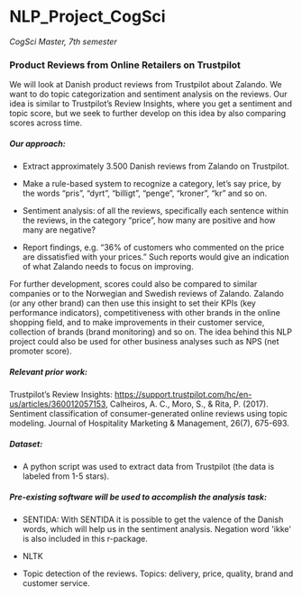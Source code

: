 # NLP_Project_CogSci
*CogSci Master, 7th semester*

### Product Reviews from Online Retailers on Trustpilot
We will look at Danish product reviews from Trustpilot about Zalando. We want to do topic categorization and sentiment analysis on the reviews. Our idea is similar to Trustpilot’s Review Insights, where you get a sentiment and topic score, but we seek to further develop on this idea by also comparing scores across time. 
 
##### Our approach: 
- Extract approximately 3.500 Danish reviews from Zalando on Trustpilot.

- Make a rule-based system to recognize a category, let’s say price, by the words “pris”, “dyrt”, “billigt”, “penge”, “kroner”, “kr” and so on.

- Sentiment analysis: of all the reviews, specifically each sentence within the reviews, in the category “price”, how many are positive and how many are negative?

- Report findings, e.g. “36% of customers who commented on the price are dissatisfied with your prices.” Such reports would give an indication of what Zalando needs to focus on improving. 

For further development, scores could also be compared to similar companies or to the Norwegian and Swedish reviews of Zalando. Zalando (or any other brand) can then use this insight to set their KPIs (key performance indicators), competitiveness with other brands in the online shopping field, and to make improvements in their customer service, collection of brands (brand monitoring) and so on. The idea behind this NLP project could also be used for other business analyses such as NPS (net promoter score).

##### Relevant prior work:
Trustpilot’s Review Insights: https://support.trustpilot.com/hc/en-us/articles/360012057153,
Calheiros, A. C., Moro, S., & Rita, P. (2017). Sentiment classification of consumer-generated online reviews using topic modeling. Journal of Hospitality Marketing & Management, 26(7), 675-693.

##### Dataset: 
- A python script was used to extract data from Trustpilot (the data is labeled from 1-5 stars).

##### Pre-existing software will be used to accomplish the analysis task:
- SENTIDA: With SENTIDA it is possible to get the valence of the Danish words, which will help us in the sentiment analysis. Negation word 'ikke' is also included in this r-package.

- NLTK

- Topic detection of the reviews. Topics: delivery, price, quality, brand and customer service.
